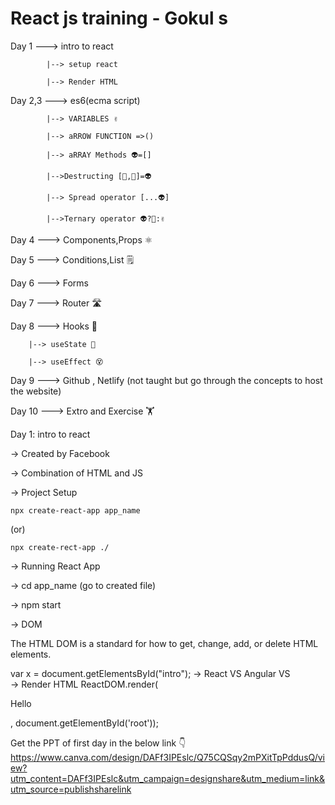 <h1>React js training - Gokul s</h1>

Day 1    —-->     intro to react 

			|--> setup react
					
			|--> Render HTML
					
					
Day 2,3    —-->     es6(ecma script)

			|--> VARIABLES ✌️
					
			|--> aRROW FUNCTION =>()
					
			|--> aRRAY Methods 👽=[] 
					
			|-->Destructing [👾,👾]=👽
					
			|--> Spread operator [...👽]
					
			|-->Ternary operator 👽?👾:✌️
					
					

Day 4    —-->     Components,Props ⚛️

Day 5    —-->     Conditions,List 🗒

Day 6    —-->	Forms 

Day 7     —-->    Router 🛣️

Day 8	—-->	Hooks 🎣

		|--> useState 🌌
					
		|--> useEffect 😵
					
Day 9   —-->     Github , Netlify   (not taught but go through the concepts to host the website)

Day 10  —-->	Extro and Exercise 🏋️


Day 1:    intro to react 

→ Created by Facebook 

→  Combination of HTML and JS


→ Project Setup 

	npx create-react-app app_name

(or)

	npx create-rect-app ./
	
→ Running React App

 → cd app_name (go to created file)
 
 → npm start 
 

→ DOM  

The HTML DOM is a standard for how to get, change, add, or delete HTML elements.


var x = document.getElementsById("intro");
→ React VS Angular
     VS         
→ Render HTML
ReactDOM.render(<p>Hello</p>, document.getElementById('root'));


Get the PPT of first day in the below link 👇
https://www.canva.com/design/DAFf3IPEslc/Q75CQSqy2mPXitTpPddusQ/view?utm_content=DAFf3IPEslc&utm_campaign=designshare&utm_medium=link&utm_source=publishsharelink

